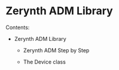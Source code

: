 # Zerynth ADM Library

<!-- The text you write here will appear in the first doc page. (This is just a comment, will not be rendered) -->
Contents:


* Zerynth ADM Library


    * Zerynth ADM Step by Step


    * The Device class
